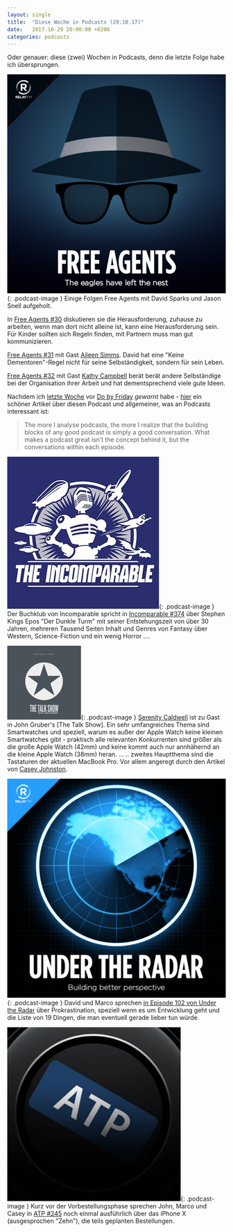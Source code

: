 ```yaml
---
layout: single
title:  "Diese Woche in Podcasts (29.10.17)"
date:   2017-10-29 20:00:00 +0200
categories: podcasts
---
```


Oder genauer: diese (zwei) Wochen in Podcasts, denn die letzte Folge habe ich übersprungen.

![agents]{: .podcast-image } Einige Folgen Free Agents mit David Sparks und Jason Snell aufgeholt. 

In [Free Agents #30](https://relay.fm/freeagents/30) diskutieren sie die Herausforderung, zuhause zu arbeiten, wenn man dort nicht alleine ist, kann eine Herausforderung sein. Für Kinder sollten sich Regeln finden, mit Partnern muss man gut kommunizieren. 

[Free Agents #31](https://relay.fm/freeagents/31) mit Gast [Aileen Simms](https://www.relay.fm/people/aleen). David hat eine "Keine Dementoren"-Regel nicht für seine Selbständigkeit, sondern für sein Leben. 

[Free Agents #32](https://relay.fm/freeagents/32) mit Gast [Kathy Campbell](https://www.relay.fm/people/kathycampbell) berät berät andere Selbständige bei der Organisation ihrer Arbeit und hat dementsprechend viele gute Ideen.

Nachdem ich [letzte Woche](../diese-woche-in-podcasts_15_10_17/2017-10-15-diese-woche-in-podcasts_15_10_17.html) vor [Do by Friday]() _gewarnt_ habe - [hier](https://medium.com/@tkalsey/podcast-prescriptions-do-by-friday-46a57e3f0ea2) ein schöner Artikel über diesen Podcast und allgemeiner, was an Podcasts interessant ist:

> The more I analyse podcasts, the more I realize that the building blocks of any good podcast is simply a good conversation. What makes a podcast great isn’t the concept behind it, but the conversations within each episode.

[//]: # (Back to Work #345)

![incomparable]{: .podcast-image } Der Buchklub von Incomparable spricht in [Incomparable #374](https://www.theincomparable.com/theincomparable/374/) über Stephen Kings Epos "Der Dunkle Turm" mit seiner Entstehungszeit von über 30 Jahren, mehreren Tausend Seiten Inhalt und Genres von Fantasy über Western, Science-Fiction und ein wenig Horror ....

![talk]{: .podcast-image } [Serenity Caldwell]() ist zu Gast in John Gruber's [The Talk Show]. Ein sehr umfangreiches Thema sind Smartwatches und speziell, warum es außer der Apple Watch keine kleinen Smartwatches gibt - praktisch alle relevanten Konkurrenten sind größer als die große Apple Watch (42mm) und keine kommt auch nur annhähernd an die kleine Apple Watch (38mm) heran. ...
.. zweites Hauptthema sind die Tastaturen der aktuellen MacBook Pro. Vor allem angeregt durch den Artikel von [Casey Johnston](https://theoutline.com/post/2402/the-new-macbook-keyboard-is-ruining-my-life). 

![radar]{: .podcast-image } David und Marco sprechen [in Episode 102 von Under the Radar](https://www.relay.fm/radar/102) über Prokrastination, speziell wenn es um Entwicklung geht und die Liste von 19 Dingen, die man eventuell gerade lieber tun würde. 

![atp]{: .podcast-image } Kurz vor der Vorbestellungsphase sprechen John, Marco und Casey in [ATP #245](http://atp.fm/episodes/245) noch einmal ausführlich über das iPhone X (ausgesprochen "Zehn"), die teils geplanten Bestellungen. 


[//]: # (Kommentar)

[agents]: /assets/images/freeagents_artwork.png.jpg "Free Agents"
[atp]: /assets/images/atp_400x400.jpg "Accidental Tech Podcast"
[b2w]: /assets/images/b2w_quarter.jpg "Back to Work"
[core]: /assets/images/coreint_400x400.png "Core Intuition"
[friday]: /assets/images/do_by_friday.jpg "Do by Friday"
[incomparable]: /assets/images/logo-theincomparable-1x.jpg "The Incomparable"
[mpu]: /assets/images/mpu_350.png "Mac Power Users"
[radar]: /assets/images/radar_artwork.png "Under the Radar"
[talk]: /assets/images/talkshow_170x170bb.jpg "The Talk Show"
[timetable]: /assets/images/timetable.png "Timetable"